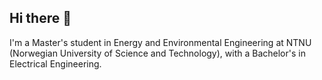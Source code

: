 ## Hi there 👋

I'm a Master's student in Energy and Environmental Engineering at NTNU (Norwegian University of Science and Technology), with a Bachelor's in Electrical Engineering.
